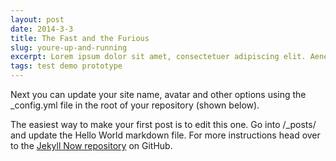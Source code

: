 ```yaml
---
layout: post
date: 2014-3-3
title: The Fast and the Furious
slug: youre-up-and-running
excerpt: Lorem ipsum dolor sit amet, consectetuer adipiscing elit. Aenean commodo ligula eget dolor.
tags: test demo prototype
---
```


Next you can update your site name, avatar and other options using the _config.yml file in the root of your repository (shown below).

The easiest way to make your first post is to edit this one. Go into /_posts/ and update the Hello World markdown file. For more instructions head over to the [Jekyll Now repository](https://github.com/barryclark/jekyll-now) on GitHub.
